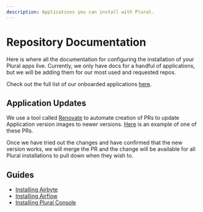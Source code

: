 ```yaml
---
description: Applications you can install with Plural.
---
```


# Repository Documentation

Here is where all the documentation for configuring the installation of your Plural apps live. Currently, we only have
docs for a handful of applications, but we will be adding them for our most used and requested repos.

Check out the full list of our onboarded applications [here](https://www.plural.sh/marketplace). 

## Application Updates

We use a tool called [Renovate](https://github.com/renovatebot/renovate) to automate creation of PRs to update Application version images to newer versions. [Here](https://github.com/pluralsh/plural-artifacts/pull/288) is an example of one of these PRs.

Once we have tried out the changes and have confirmed that the new version works, we will merge the PR and the change will be available for
all Plural installations to pull down when they wish to.

## Guides

- [Installing Airbyte](airbyte.md)
- [Installing Airflow](airflow.md)
- [Installing Plural Console](console.md)
